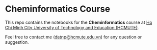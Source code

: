 # Cheminformatics Course
This repo contains the notebooks for the **Cheminformatics** course at [Ho Chi Minh City University of Technology and Education (HCMUTE)](https://en.hcmute.edu.vn/). 

Feel free to contact me ([datnp@hcmute.edu.vn](mailto:datnp@hcmute.edu.vn)) for any question or suggestion.

